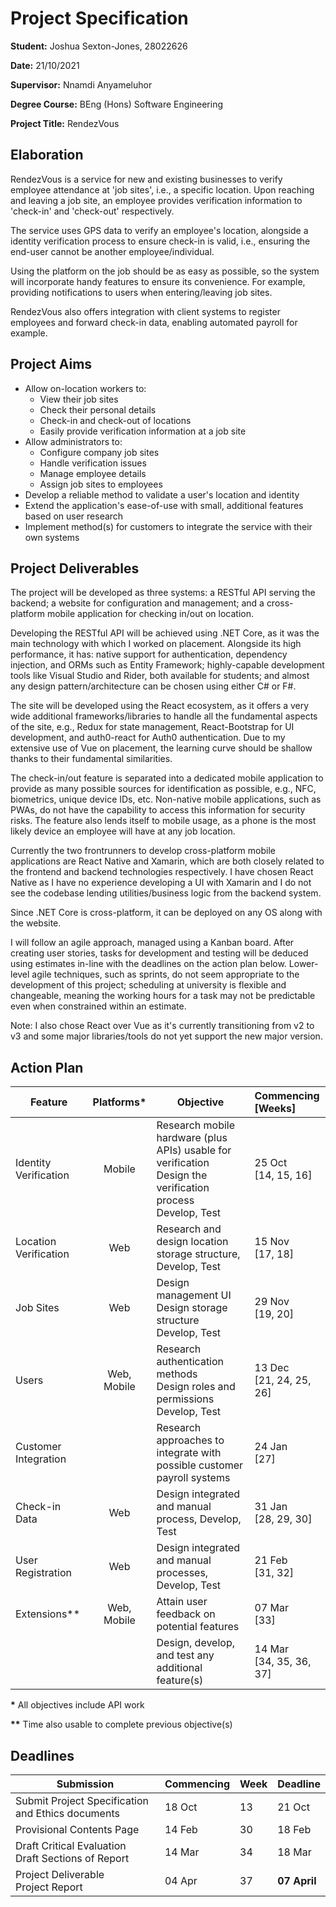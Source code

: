 # Project Specification

**Student:** Joshua Sexton-Jones, 28022626

**Date:** 21/10/2021

**Supervisor:** Nnamdi Anyameluhor

**Degree Course:** BEng (Hons) Software Engineering

**Project Title:** RendezVous

## Elaboration

RendezVous is a service for new and existing businesses to
verify employee attendance at 'job sites', i.e., a specific
location. Upon reaching and leaving a job site, an employee
provides verification information to 'check-in' and
'check-out' respectively.

The service uses GPS data to verify an employee's location,
alongside a identity verification process to ensure check-in
is valid, i.e., ensuring the end-user cannot be another
employee/individual.

Using the platform on the job should be as easy as possible,
so the system will incorporate handy features to ensure its
convenience. For example, providing notifications to users
when entering/leaving job sites.

RendezVous also offers integration with client systems to
register employees and forward check-in data, enabling
automated payroll for example.

## Project Aims

- Allow on-location workers to:
  - View their job sites
  - Check their personal details
  - Check-in and check-out of locations
  - Easily provide verification information at a job site
- Allow administrators to:
  - Configure company job sites
  - Handle verification issues
  - Manage employee details
  - Assign job sites to employees
- Develop a reliable method to validate a user's location
  and identity
- Extend the application's ease-of-use with small,
  additional features based on user research
- Implement method(s) for customers to integrate the service
  with their own systems

## Project Deliverables

The project will be developed as three systems: a RESTful
API serving the backend; a website for configuration and
management; and a cross-platform mobile application for
checking in/out on location.

Developing the RESTful API will be achieved using .NET Core,
as it was the main technology with which I worked on
placement. Alongside its high performance, it has: native
support for authentication, dependency injection, and ORMs
such as Entity Framework; highly-capable development tools
like Visual Studio and Rider, both available for students;
and almost any design pattern/architecture can be chosen
using either C# or F#.

The site will be developed using the React ecosystem, as it
offers a very wide additional frameworks/libraries to handle
all the fundamental aspects of the site, e.g., Redux for
state management, React-Bootstrap for UI development, and
auth0-react for Auth0 authentication. Due to my extensive
use of Vue on placement, the learning curve should be
shallow thanks to their fundamental similarities.

The check-in/out feature is separated into a dedicated
mobile application to provide as many possible sources for
identification as possible, e.g., NFC, biometrics, unique
device IDs, etc. Non-native mobile applications, such as
PWAs, do not have the capability to access this information
for security risks. The feature also lends itself to mobile
usage, as a phone is the most likely device an employee will
have at any job location.

Currently the two frontrunners to develop cross-platform
mobile applications are React Native and Xamarin, which are
both closely related to the frontend and backend
technologies respectively. I have chosen React Native as I
have no experience developing a UI with Xamarin and I do not
see the codebase lending utilities/business logic from the
backend system.

Since .NET Core is cross-platform, it can be deployed on any
OS along with the website.

I will follow an agile approach, managed using a Kanban
board. After creating user stories, tasks for development
and testing will be deduced using estimates in-line with the
deadlines on the action plan below. Lower-level agile
techniques, such as sprints, do not seem appropriate to the
development of this project; scheduling at university is
flexible and changeable, meaning the working hours for a
task may not be predictable even when constrained within an
estimate.

Note: I also chose React over Vue as it's currently
transitioning from v2 to v3 and some major libraries/tools
do not yet support the new major version.

## Action Plan

| Feature               | Platforms\* | Objective                                                                                                            | Commencing <br> [Weeks]      |
| --------------------- | :---------: | -------------------------------------------------------------------------------------------------------------------- | :--------------------------- |
| Identity Verification |   Mobile    | Research mobile hardware (plus APIs) usable for verification <br> Design the verification process <br> Develop, Test | 25 Oct <br> [14, 15, 16]     |
| Location Verification |     Web     | Research and design location storage structure, Develop, Test                                                        | 15 Nov <br> [17, 18]         |
| Job Sites             |     Web     | Design management UI <br> Design storage structure <br> Develop, Test                                                | 29 Nov <br> [19, 20]         |
| Users                 | Web, Mobile | Research authentication methods <br> Design roles and permissions <br> Develop, Test                                 | 13 Dec <br> [21, 24, 25, 26] |
| Customer Integration  |             | Research approaches to integrate with possible customer payroll systems                                              | 24 Jan <br> [27]             |
| Check-in Data         |     Web     | Design integrated and manual process, Develop, Test                                                                  | 31 Jan <br> [28, 29, 30]     |
| User Registration     |     Web     | Design integrated and manual processes, Develop, Test                                                                | 21 Feb <br> [31, 32]         |
| Extensions\*\*        | Web, Mobile | Attain user feedback on potential features                                                                           | 07 Mar <br> [33]             |
|                       |             | Design, develop, and test any additional feature(s)                                                                  | 14 Mar <br> [34, 35, 36, 37] |

**\*** All objectives include API work

**\*\*** Time also usable to complete previous objective(s)

## Deadlines

| Submission                                             | Commencing | Week | Deadline     |
| ------------------------------------------------------ | ---------- | ---- | ------------ |
| Submit Project Specification and Ethics documents      | 18 Oct     | 13   | 21 Oct       |
| Provisional Contents Page                              | 14 Feb     | 30   | 18 Feb       |
| Draft Critical Evaluation <br>Draft Sections of Report | 14 Mar     | 34   | 18 Mar       |
| Project Deliverable <br> Project Report                | 04 Apr     | 37   | **07 April** |
